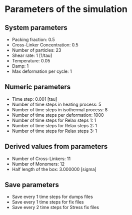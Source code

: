 # Parameters of the simulation

## System parameters 

- Packing fraction: 0.5
- Cross-Linker Concentration: 0.5
- Number of particles: 23
- Shear rate: 1 [1/tau]
- Temperature: 0.05
- Damp: 1
- Max deformation per cycle: 1

 ## Numeric parameters 

- Time step: 0.001 [tau]
- Number of time steps in heating process: 5
- Number of time steps in isothermal process: 8
- Number of time steps per deformation: 1000
- Number of time steps for Relax steps 1: 1
- Number of time steps for Relax steps 2: 1
- Number of time steps for Relax steps 3: 1

 ## Derived values from parameters 

- Number of Cross-Linkers: 11
- Number of Monomers: 12
- Half length of the box: 3.000000 [sigma]

 ## Save parameters 

- Save every 1 time steps for dumps files
- Save every 1 time steps for fix files
- Save every 2 time steps for Stress fix files

